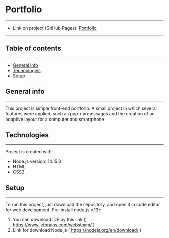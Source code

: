 # Portfolio

******************************************************************************************
* Link on project (GitHub Pages): [Portfolio](https://tatlex.github.io/Portfolio/Portfolio/task/src/)
******************************************************************************************

## Table of contents
***
* [General info](#general-info)
* [Technologies](#technologies)
* [Setup](#setup)

## General info
***
This project is simple front-end portfolio. 
A small project in which several features were applied, such as pop-up messages 
and the creation of an adaptive layout for a computer and smartphone

## Technologies
***
Project is created with:
* Node.js version: 14.15.3
* HTML
* CSS3

## Setup
***
To run this project, just download the repository, and open it in 
code editor for web development. Pre-install node.js v.13+
1. You can download IDE by this link ( https://www.jetbrains.com/webstorm/ )
2. Link for download Node.js ( https://nodejs.org/en/download/ )
